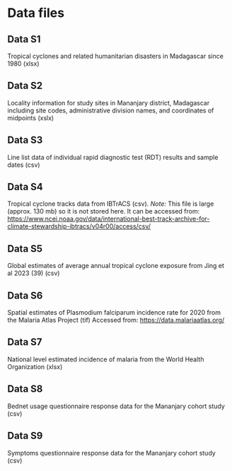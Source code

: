 # Data files

## Data S1
Tropical cyclones and related humanitarian disasters in Madagascar since 1980 (xlsx)
## Data S2
Locality information for study sites in Mananjary district, Madagascar including site codes, administrative division names, and coordinates of midpoints (xslx)
## Data S3
Line list data of individual rapid diagnostic test (RDT) results and sample dates (csv)
## Data S4
Tropical cyclone tracks data from IBTrACS (csv). *Note:* This file is large (approx. 130 mb) so it is not stored here. It can be accessed from: https://www.ncei.noaa.gov/data/international-best-track-archive-for-climate-stewardship-ibtracs/v04r00/access/csv/
## Data S5
Global estimates of average annual tropical cyclone exposure from Jing et al 2023 (39) (csv)
## Data S6
Spatial estimates of Plasmodium falciparum incidence rate for 2020 from the Malaria Atlas Project (tif)
Accessed from: https://data.malariaatlas.org/
## Data S7
National level estimated incidence of malaria from the World Health Organization (xlsx)
## Data S8
Bednet usage questionnaire response data for the Mananjary cohort study (csv)
## Data S9
Symptoms questionnaire response data for the Mananjary cohort study (csv)
